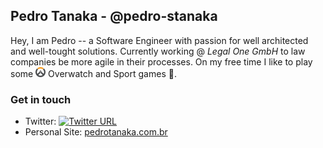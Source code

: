 ## Pedro Tanaka - @pedro-stanaka

Hey, I am Pedro -- a Software Engineer with passion for well architected and well-tought solutions. 
Currently working @ _Legal One GmbH_ to law companies be more agile in their processes.
On my free time I like to play some <img src="https://raw.githubusercontent.com/pedro-stanaka/pedro-stanaka/overwatch-logo/overwatch.svg" width="16px"/> Overwatch  and Sport games :basketball:.


### Get in touch

- Twitter:  [![Twitter URL](https://img.shields.io/twitter/url/https/twitter.com/pedro_stanaka.svg?style=social&label=Follow%20%40pedro_stanaka)](https://twitter.com/pedro_stanaka)
- Personal Site: [pedrotanaka.com.br](https://pedrotanaka.com.br)
